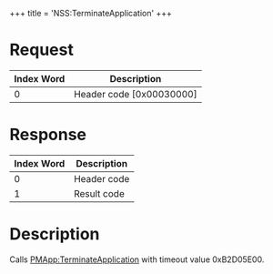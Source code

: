 +++
title = 'NSS:TerminateApplication'
+++

# Request

| Index Word | Description                |
|------------|----------------------------|
| 0          | Header code \[0x00030000\] |

# Response

| Index Word | Description |
|------------|-------------|
| 0          | Header code |
| 1          | Result code |

# Description

Calls
[PMApp:TerminateApplication](PMApp:TerminateApplication "wikilink") with
timeout value 0xB2D05E00.